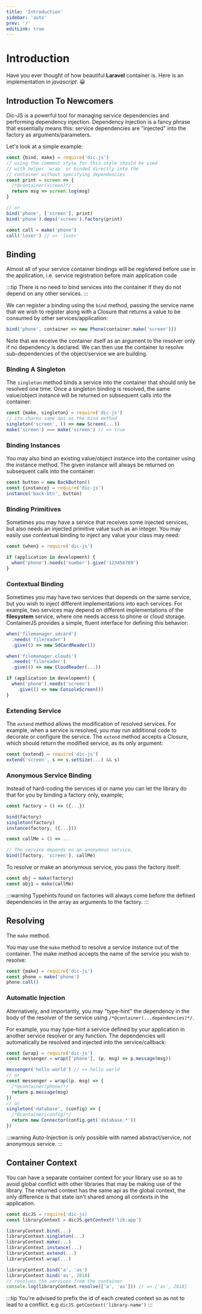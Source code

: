 ```yaml
---
title: 'Introduction'
sidebar: 'auto'
prev: '/'
editLink: true
---
```


# Introduction

Have you ever thought of how beautiful **Laravel** container is. Here is an implementation in *javascript*. :grinning:

## Introduction To Newcomers

Dic-JS is a powerful tool for managing service dependencies and performing dependency injection. Dependency injection is a fancy phrase that essentially means this: service dependencies are "injected" into the factory as arguments/parameters.

Let's look at a simple example:

```js
const {bind, make} = require('dic-js')
// using the comment style for this style should be used
// with helper `wrap` or binded directly into the
// container without specifying dependencies
const print = screen => {
  /*@container(screen)*/
  return msg => screen.log(msg)
}

// or
bind('phone', ['screen'], print)
bind('phone').deps('screen').factory(print)

const call = make('phone')
call('lover') // => 'lover'
```

## Binding

Almost all of your service container bindings will be registered before use in the application, i.e. service registration before main application code

:::tip
There is no need to bind services into the container if they do not depend on any other services.
:::

We can register a binding using the `bind` method, passing the service name that we wish to register along with a Closure that returns a value to be consumed by other services/application:

```js
bind('phone', container => new Phone(container.make('screen')))
```

Note that we receive the container itself as an argument to the resolver only if no dependency is declared. We can then use the container to resolve sub-dependencies of the object/service we are building.

### Binding A Singleton

The `singleton` method binds a service into the container that should only be resolved one time. Once a singleton binding is resolved, the same value/object instance will be returned on subsequent calls into the container:

```js
const {make, singleton} = require('dic-js')
// its shares same api as the bind method
singleton('screen', () => new Screen(...))
make('screen') === make('screen') // => true
```

### Binding Instances

You may also bind an existing value/object instance into the container using the instance method. The given instance will always be returned on subsequent calls into the container:

```js
const button = new BackButton()
const {instance} = require('dic-js')
instance('back-btn', button)
```

### Binding Primitives

Sometimes you may have a service that receives some injected services, but also needs an injected primitive value such as an integer. You may easily use contextual binding to inject any value your class may need:

```js
const {when} = require('dic-js')

if (application in development) {
  when('phone').needs('number').give('123456789')
}
```

### Contextual Binding

Sometimes you may have two services that depends on the same service, but you wish to inject different implementations into each services. For example, two services may depend on different implementations of the __filesystem__ service, where one needs access to phone or cloud storage. ContainerJS provides a simple, fluent interface for defining this behavior:

```js
when('filemanager.sdcard')
  .needs('filereader')
  .give(() => new SdCardReader())

when('filemanager.clouds')
  .needs('filereader')
  .give(() => new CloudReader(...))

if (application in development) {
  when('phone').needs('screen')
    .give(() => new ConsoleScreen())
}
```

### Extending Service

The `extend` method allows the modification of resolved services. For example, when a service is resolved, you may run additional code to decorate or configure the service. The `extend` method accepts a Closure, which should return the modified service, as its only argument:

```js
const {extend} = require('dic-js')
extend('screen', s => s.setSize(...) && s)
```

### Anonymous Service Binding

Instead of hard-coding the services id or name you can let the library do that for you
by binding a factory only, example;

```js
const factory = () => ({...})

bind(factory)
singleton(factory)
instance(factory, ({...}))

const callMe = () => ...

// The service depends on an anonymous service.
bind([factory, 'screen'], callMe)
```

To resolve or make an anonymous service, you pass the factory itself:

```js
const obj = make(factory)
const obj1 = make(callMe)
```

:::warning
Typehints found on factories will always come before the defined dependencies
in the array as arguments to the factory.
:::

## Resolving

The `make` method.

You may use the `make` method to resolve a service instance out of the container. The make method accepts the name of the service you wish to resolve:

```js
const {make} = require('dic-js')
const phone = make('phone')
phone.call()
```

### Automatic Injection

Alternatively, and importantly, you may "type-hint" the dependency in the body of the resolver of the service using `/*@container(...dependencies)*/`.
<!-- In practice, this is how most of your objects should be resolved by the container. -->

For example, you may type-hint a service defined by your application in another service resolver or any function. The dependencies will automatically be resolved and injected into the service/callback:

```js
const {wrap} = require('dic-js')
const messenger = wrap(['phone'], (p, msg) => p.message(msg))

messenger('hello world') // => hello world
// or
const messenger = wrap((p, msg) => {
  /*@container(phone)*/
  return p.message(msg)
})
// or
singleton('database', (config) => {
  /*@container(config)*/
  return new Connector(config.get('database.*'))
})
```

:::warning
Auto-Injection is only possible with named abstract/service, not anonymous service.
:::

## Container Context

You can have a separate container context for your library use so as to avoid global conflict with other libraries that may be making use of the library. The returned context has the same api as the global context, the only difference is that state isn't shared among all contexts in the application.

```js
const dicJS = require('dic-js)
const libraryContext = dicJS.getContext('lib:app')

libraryContext.bind(...)
libraryContext.singleton(...)
libraryContext.make(...)
libraryContext.instance(...)
libraryContext.extend(...)
libraryContext.wrap(...)

libraryContext.bind('a', 'as')
libraryContext.bind('as', 2018)
// resolves the services from the container
console.log(libraryContext.resolve(['a', 'as'])) // => ['as', 2018]
```

:::tip
You're advised to prefix the id of each created context so as not to lead to a conflict.
e.g `dicJS.getContext('library-name')`
:::
